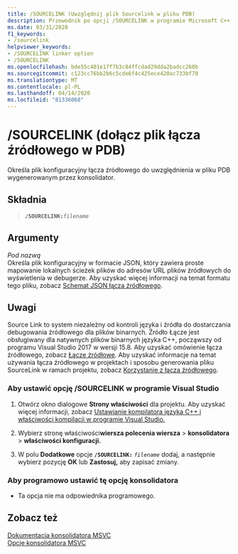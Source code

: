 ```yaml
---
title: /SOURCELINK (Uwzględnij plik Sourcelink w pliku PDB)
description: Przewodnik po opcji /SOURCELINK w programie Microsoft C++.
ms.date: 03/31/2020
f1_keywords:
- /sourcelink
helpviewer_keywords:
- /SOURCELINK linker option
- /SOURCELINK
ms.openlocfilehash: bde55c401e17f7b3c84ffcdad29dda2badcc260b
ms.sourcegitcommit: c123cc76bb2b6c5cde6f4c425ece420ac733bf70
ms.translationtype: MT
ms.contentlocale: pl-PL
ms.lasthandoff: 04/14/2020
ms.locfileid: "81336068"
---
```

# <a name="sourcelink-include-source-link-file-in-pdb"></a>/SOURCELINK (dołącz plik łącza źródłowego w PDB)

Określa plik konfiguracyjny łącza źródłowego do uwzględnienia w pliku PDB wygenerowanym przez konsolidator.

## <a name="syntax"></a>Składnia

> **`/SOURCELINK:`**_`filename`_

## <a name="arguments"></a>Argumenty

*Pod nazwą*<br/>
Określa plik konfiguracyjny w formacie JSON, który zawiera proste mapowanie lokalnych ścieżek plików do adresów URL plików źródłowych do wyświetlenia w debugerze. Aby uzyskać więcej informacji na temat formatu tego pliku, zobacz [Schemat JSON łącza źródłowego](https://github.com/dotnet/designs/blob/master/accepted/2020/diagnostics/source-link.md#source-link-json-schema).

## <a name="remarks"></a>Uwagi

Source Link to system niezależny od kontroli języka i źródła do dostarczania debugowania źródłowego dla plików binarnych. Źródło Łącze jest obsługiwany dla natywnych plików binarnych języka C++, począwszy od programu Visual Studio 2017 w wersji 15.8. Aby uzyskać omówienie łącza źródłowego, zobacz [Łącze źródłowe](https://github.com/dotnet/designs/blob/master/accepted/2020/diagnostics/source-link.md). Aby uzyskać informacje na temat używania łącza źródłowego w projektach i sposobu generowania pliku SourceLink w ramach projektu, zobacz [Korzystanie z łącza źródłowego](https://github.com/dotnet/sourcelink#using-source-link-in-c-projects).

### <a name="to-set-the-sourcelink-linker-option-in-visual-studio"></a>Aby ustawić opcję /SOURCELINK w programie Visual Studio

1. Otwórz okno dialogowe **Strony właściwości** dla projektu. Aby uzyskać więcej informacji, zobacz [Ustawianie kompilatora języka C++ i właściwości kompilacji w programie Visual Studio.](../working-with-project-properties.md)

1. Wybierz stronę właściwości**wiersza polecenia wiersza**  > **konsolidatora** >  **właściwości konfiguracji.**

1. W polu **Dodatkowe** opcje **`/SOURCELINK:`** _`filename`_ dodaj, a następnie wybierz pozycję **OK** lub **Zastosuj,** aby zapisać zmiany.

### <a name="to-set-this-linker-option-programmatically"></a>Aby programowo ustawić tę opcję konsolidatora

- Ta opcja nie ma odpowiednika programowego.

## <a name="see-also"></a>Zobacz też

[Dokumentacja konsolidatora MSVC](linking.md)<br/>
[Opcje konsolidatora MSVC](linker-options.md)
